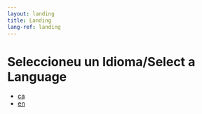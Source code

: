 ```yaml
---
layout: landing
title: Landing
lang-ref: landing
---
```


<h1>Seleccioneu un Idioma/Select a Language</h1>

<ul>
<li><a href="{{ site.base-url }}/ca/principal/" title="Català">ca</a></li>
<li><a href="{{ site.base-url }}/en/home/" title="English">en</a></li>
</ul>